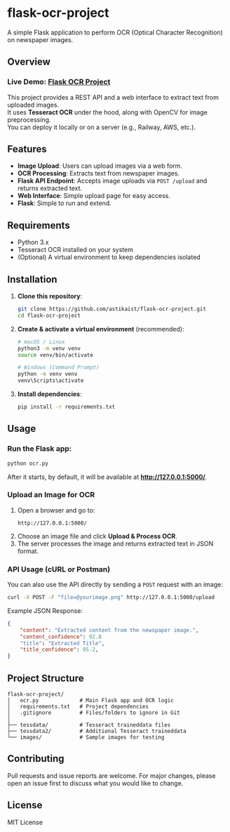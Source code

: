 # flask-ocr-project

A simple Flask application to perform OCR (Optical Character Recognition) on newspaper images.

## Overview
### Live Demo: [Flask OCR Project](https://flask-ocr-project-production.up.railway.app)
This project provides a REST API and a web interface to extract text from uploaded images.  
It uses **Tesseract OCR** under the hood, along with OpenCV for image preprocessing.  
You can deploy it locally or on a server (e.g., Railway, AWS, etc.).

## Features
- **Image Upload**: Users can upload images via a web form.
- **OCR Processing**: Extracts text from newspaper images.
- **Flask API Endpoint**: Accepts image uploads via `POST /upload` and returns extracted text.
- **Web Interface**: Simple upload page for easy access.
- **Flask**: Simple to run and extend.

## Requirements
- Python 3.x
- Tesseract OCR installed on your system
- (Optional) A virtual environment to keep dependencies isolated

## Installation

1. **Clone this repository**:
   ```bash
   git clone https://github.com/astikaist/flask-ocr-project.git
   cd flask-ocr-project
   ```

2. **Create & activate a virtual environment** (recommended):
    ```bash
    # macOS / Linux
    python3 -m venv venv
    source venv/bin/activate

    # Windows (Command Prompt)
    python -m venv venv
    venv\Scripts\activate
    ```

3. **Install dependencies**:
    ```bash
    pip install -r requirements.txt
    ```

## Usage

### **Run the Flask app**:
```bash
python ocr.py
```

After it starts, by default, it will be available at **http://127.0.0.1:5000/**.

### **Upload an Image for OCR**
1. Open a browser and go to:
   ```
   http://127.0.0.1:5000/
   ```
2. Choose an image file and click **Upload & Process OCR**.
3. The server processes the image and returns extracted text in JSON format.

### **API Usage (cURL or Postman)**
You can also use the API directly by sending a `POST` request with an image:

```bash
curl -X POST -F "file=@yourimage.png" http://127.0.0.1:5000/upload
```

Example JSON Response:
```json
{
    "content": "Extracted content from the newspaper image.",
    "content_confidence": 92.8
    "title": "Extracted Title",
    "title_confidence": 95.2,
}
```

## Project Structure
```
flask-ocr-project/
│   ocr.py             # Main Flask app and OCR logic
│   requirements.txt   # Project dependencies
│   .gitignore         # Files/folders to ignore in Git
│
├── tessdata/          # Tesseract traineddata files
├── tessdata2/         # Additional Tesseract traineddata
└── images/            # Sample images for testing
```

## Contributing
Pull requests and issue reports are welcome. For major changes, please open an issue first to discuss what you would like to change.

## License
MIT License